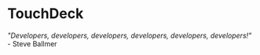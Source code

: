 TouchDeck
==

*"Developers, developers, developers, developers, developers, developers!"* - Steve Ballmer
